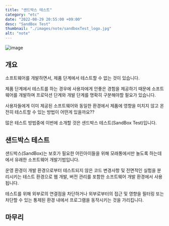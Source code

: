 ```yaml
---
title: "샌드박스 테스트"
category: "etc"
date: "2022-08-29 20:55:00 +09:00"
desc: "SandBox Test"
thumbnail: "./images/note/sandboxTest_logo.jpg"
alt: "note"
---
```


![image](https://user-images.githubusercontent.com/85836879/187220777-d41f5576-38da-4254-abd2-aea73aea081f.png)

## 개요
소프트웨어를 개발하면서, 제품 단계에서 테스트할 수 없는 것이 있습니다.

제품 단계에서 테스트를 하는 경우에 사용자에게 안좋은 경험을 제공하기 때문에 소프트웨어를 개발하며 프로덕션 단계와 개발 단계를 명확히 구분해야할 필요가 있습니다.

사용자들에게 이미 제공된 소프트웨어와 동일한 환경에서 제품에 영향을 미치지 않고 온전히 테스트할 수 있는 방법이 어떤게 있을까요??

많은 테스트 방법중에 이번에 소개할 것은 샌드박스 테스트(SandBox Test)입니다.

## 샌드박스 테스트
샌드박스(SandBox)는 보호가 필요한 어린아이들을 위해 모래통에서만 놀도록 하는데에서 유래한 소프트웨어 개발기법입니다.

운영 환경이 개발 환경으로부터 테스트되지 않은 코드 변경사항 및 전면적인 실험을 분리시키는 테스트 환경으로 웹 개발, 버전 관리를 포함한 소프트웨어 개발 환경에서 사용됩니다.

테스트를 위해 외부로의 연결점을 차단하거나 외부로부터의 접근 및 영향을 필터링 또는 차단할 수 있는 통제된 환경 내에서 프로그램을 동작시키는 것을 가리킵니다.

## 마무리
